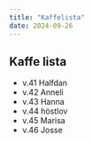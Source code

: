 ```yaml
---
title: "Kaffelista"
date: 2024-09-26
---
```



## Kaffe lista
- v.41 Halfdan
- v.42 Anneli
- v.43 Hanna
- v.44 höstlov
- v.45 Marisa
- v.46 Josse
